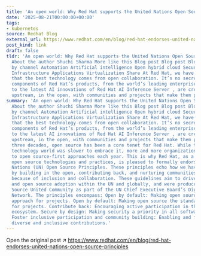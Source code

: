 ```yaml
---
title: 'An open world: Why Red Hat supports the United Nations Open Source Principles'
date: '2025-08-21T00:00:00+00:00'
tags:
- kubernetes
source: Redhat Blog
external_url: https://www.redhat.com/en/blog/red-hat-endorses-united-nations-open-source-principles
post_kind: link
draft: false
tldr: 'An open world: Why Red Hat supports the United Nations Open Source Principles
  About the author Shuchi Sharma More like this Blog post Blog post Blog post Browse
  by channel Automation Artificial intelligence Open hybrid cloud Security Edge computing
  Infrastructure Applications Virtualization Share At Red Hat, we have always believed
  that the best technology comes from open collaboration. It’s no secret that the
  components of Red Hat’s products, from the world’s leading enterprise Linux platform
  to the latest AI innovations of Red Hat AI Inference Server , are created in the
  upstream, in the open, with communities and projects that make them possible.'
summary: 'An open world: Why Red Hat supports the United Nations Open Source Principles
  About the author Shuchi Sharma More like this Blog post Blog post Blog post Browse
  by channel Automation Artificial intelligence Open hybrid cloud Security Edge computing
  Infrastructure Applications Virtualization Share At Red Hat, we have always believed
  that the best technology comes from open collaboration. It’s no secret that the
  components of Red Hat’s products, from the world’s leading enterprise Linux platform
  to the latest AI innovations of Red Hat AI Inference Server , are created in the
  upstream, in the open, with communities and projects that make them possible. For
  three decades, open source has been a core tenet for Red Hat. While the broader
  technology world was slower to embrace it, more and more organizations are turning
  to open source-first approaches each year. This is why Red Hat, as a champion of
  open source technologies and practices, is pleased to formally endorse the United
  Nations (UN) Open Source Principles. These principles echo how we have always worked
  by building in the open, contributing back, and nurturing communities that thrive
  because of inclusion and collaboration. These guidelines aim to drive collaboration
  and open source adoption within the UN and globally, and were produced by the Open
  Source United Community as part of the UN Chief Executive Board’s Digital Technology
  Network. The principles encompass: Open by default: Making open source the standard
  approach for projects. Open by default: Making open source the standard approach
  for projects. Contribute back: Encouraging active participation in the open source
  ecosystem. Secure by design: Making security a priority in all software projects.
  Foster inclusive participation and community building: Enabling and facilitating
  diverse and inclusive contributions.'
---
```

Open the original post ↗ https://www.redhat.com/en/blog/red-hat-endorses-united-nations-open-source-principles
